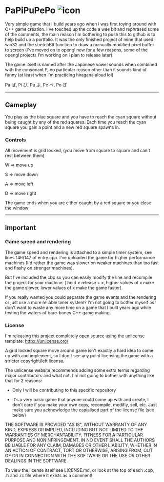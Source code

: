 # PaPiPuPePo ![icon](Visuals/PaPiPuPePoIcon.ico)

Very simple game that I build years ago when I was first toying around with C++ game creation.
I've touched up the code a wee bit and rephrased some of the comments,
the main reason I'm bothering to push this to github is to help build up a portfolio.
It was the only finished project of mine that used win32 and the stretchBlt function to draw a manually modified pixel buffer to screen (I've moved on to opengl now for a few reasons, some of the opengl projects I'm working on I plan to release later).


The game itself is named after the Japanese vowel sounds when combined with the consonant P,
no particular reason other than it sounds kind of funny (at least when I'm practicing hiragana aloud lol)

Pa ぱ, Pi ぴ, Pu ぷ, Pe ぺ, Po ぽ


---

## Gameplay

You play as the blue square and you have to reach the cyan square without being caught by any of the red squares.
Each time you reach the cyan square you gain a point and a new red square spawns in.


### Controls

All movement is grid locked, (you move from square to square and can't rest between them)

W ⇒ move up

S ⇒ move down

A ⇒ move left

D ⇒ move right

The game ends when you are either caught by a red square or you close the window


---

## important

### Game speed and rendering

The game speed and rendering is attached to a simple timer system,
see lines 146/147 of entry.cpp.
I've uploaded the game for higher performance machines (I'd rather the game was slower on weaker machines than too fast and flashy on stronger machines).

But I've included the cbp so you can easily modify the line and recompile the project for your machine.
( hold > release + x, higher values of x make the game slower, lower values of x make the game faster).

If you really wanted you could separate the game events and the rendering or just use a more reliable timer system?
I'm not going to bother myself as I don't want to waste any more time on a game that I built years ago while testing the waters of bare-bones C++ game making.

### License

I'm releasing this project completely open source using the unlicense template: https://unlicense.org/

A grid locked square move around game isn't exactly a hard idea to come up with and implement,
so I don't see any point licensing the game with a stricter copyright/left license.

The unlicense website recommends adding some extra terms regarding major contributors and what not.
I'm not going to bother with anything like that for 2 reasons:

- Only I will be contributing to this specific repository

- It's a very basic game that anyone could come up with and create, I don't care if you make your own copy, recompile, modifiy, sell, etc. Just make sure you acknowledge the capialised part of the license file (see below)


THE SOFTWARE IS PROVIDED "AS IS", WITHOUT WARRANTY OF ANY KIND,
EXPRESS OR IMPLIED, INCLUDING BUT NOT LIMITED TO THE WARRANTIES OF
MERCHANTABILITY, FITNESS FOR A PARTICULAR PURPOSE AND NONINFRINGEMENT.
IN NO EVENT SHALL THE AUTHORS BE LIABLE FOR ANY CLAIM, DAMAGES OR
OTHER LIABILITY, WHETHER IN AN ACTION OF CONTRACT, TORT OR OTHERWISE,
ARISING FROM, OUT OF OR IN CONNECTION WITH THE SOFTWARE OR THE USE OR
OTHER DEALINGS IN THE SOFTWARE.



To view the license itself see LICENSE.md, or look at the top of each .cpp, .h and .rc file where it exists as a comment!




